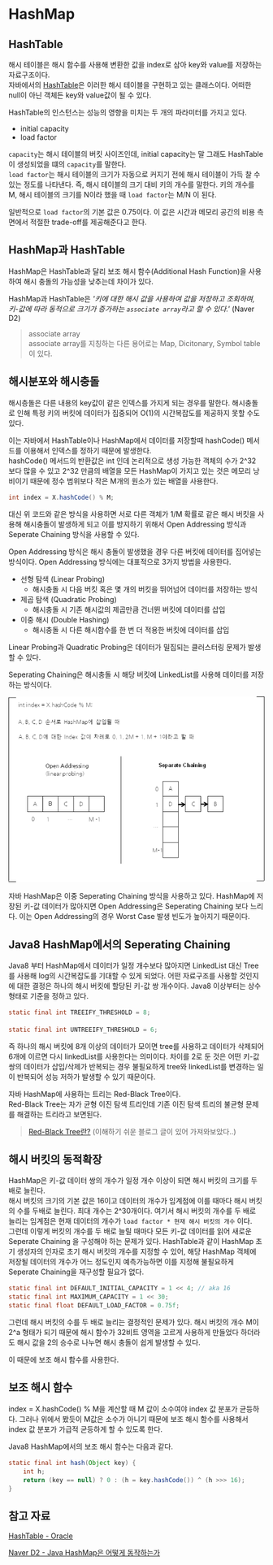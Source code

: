 # HashMap

## HashTable
해시 테이블은 해시 함수를 사용해 변환한 값을 index로 삼아 key와 value를 저장하는 자료구조이다. <br>
자바에서의 [HashTable](https://docs.oracle.com/javase/8/docs/api/java/util/Hashtable.html)은 이러한 해시 테이블을 구현하고 있는 클래스이다. 어떠한 null이 아닌 객체든 key와 value값이 될 수 있다.

HashTable의 인스턴스는 성능의 영향을 미치는 두 개의 파라미터를 가지고 있다. 
- initial capacity
- load factor

`capacity`는 해시 테이블의 버킷 사이즈인데, initial capacity는 말 그래도 HashTable이 생성되었을 떄의 `capacity`를 말한다.<br>
`load factor`는 해시 테이블의 크기가 자동으로 커지기 전에 해시 테이블이 가득 찰 수 있는 정도를 나타낸다. 즉, 해시 테이블의 크기 대비 키의 개수를 말한다. 키의 개수를 M, 해시 테이블의 크기를 N이라 했을 때 `load factor`는 M/N 이 된다.

일반적으로 `load factor`의 기본 값은 0.75이다. 이 값은 시간과 메모리 공간의 비용 측면에서 적절한 trade-off를 제공해준다고 한다.


## HashMap과 HashTable
HashMap은 HashTable과 달리 보조 해시 함수(Additional Hash Function)을 사용하여 해시 충돌의 가능성을 낮추는데 차이가 있다. 

HashMap과 HashTable은 *'키에 대한 해시 값을 사용하여 값을 저장하고 조회하며, 키-값에 따라 동적으로 크기가 증가하는 `associate array`라고 할 수 있다.'* (Naver D2)

> associate array <br>
> associate array를 지칭하는 다른 용어로는 Map, Dicitonary, Symbol table이 있다.

## 해시분포와 해시충돌
해시층돌은 다른 내용의 key값이 같은 인덱스를 가지게 되는 경우를 말한다. 해시충돌로 인해 특정 키의 버킷에 데이터가 집중되어 O(1)의 시간복잡도를 제공하지 못할 수도 있다.

이는 자바에서 HashTable이나 HashMap에서 데이터를 저장할때 hashCode() 메서드를 이용해서 인덱스를 정하기 때문에 발생한다.<br>
hashCode() 메서드의 반환값은 int 인데 논리적으로 생성 가능한 객체의 수가 2^32 보다 많을 수 있고 2^32 만큼의 배열을 모든 HashMap이 가지고 있는 것은 메모리 낭비이기 때문에 정수 범위보다 작은 M개의 원소가 있는 배열을 사용한다.

```java
int index = X.hashCode() % M;
```

대신 위 코드와 같은 방식을 사용하면 서로 다른 객체가 1/M 확률로 같은 해시 버킷을 사용해 해시충돌이 발생하게 되고 이를 방지하기 위해서 Open Addressing 방식과 Seperate Chaining 방식을 사용할 수 있다.

Open Addressing 방식은 해시 충돌이 발생했을 경우 다른 버킷에 데이터를 집어넣는 방식이다. Open Addressing 방식에는 대표적으로 3가지 방법을 사용한다.
- 선형 탐색 (Linear Probing)
    - 해시충돌 시 다음 버킷 혹은 몇 개의 버킷을 뛰어넘어 데이터를 저장하는 방식
- 제곱 탐색 (Quadratic Probing)
    - 해시충돌 시 기존 해시값의 제곱만큼 건너뛴 버킷에 데이터를 삽입
- 이중 해시 (Double Hashing)
    - 해시충돌 시 다른 해시함수를 한 번 더 적용한 버킷에 데이터를 삽입

Linear Probing과 Quadratic Probing은 데이터가 밀집되는 클러스터링 문제가 발생할 수 있다.

Seperating Chaining은 해시충돌 시 해당 버킷에 LinkedList를 사용해 데이터를 저장하는 방식이다.

![](./img/HashCollision.png)

자바 HashMap은 이중 Seperating Chaining 방식을 사용하고 있다. HashMap에 저장된 키-값 데이터가 많아지면 Open Addressing은 Seperating Chaining 보다 느리다. 이는 Open Addressing의 경우 Worst Case 발생 빈도가 높아지기 때문이다.

## Java8 HashMap에서의 Seperating Chaining
Java8 부터 HashMap에서 데이터가 일정 개수보다 많아지면 LinkedList 대신 Tree를 사용해 log의 시간복잡도를 기대할 수 있게 되었다. 어떤 자료구조를 사용할 것인지에 대한 결정은 하나의 해시 버킷에 할당된 키-값 쌍 개수이다. Java8 이상부터는 상수형태로 기준을 정하고 있다.

```java
static final int TREEIFY_THRESHOLD = 8;

static final int UNTREEIFY_THRESHOLD = 6;  
```

즉 하나의 해시 버킷에 8개 이상의 데이터가 모이면 tree를 사용하고 데이터가 삭제되어 6개에 이르면 다시 linkedList를 사용한다는 의미이다. 차이를 2로 둔 것은 어떤 키-값 쌍의 데이터가 삽입/삭제가 반복되는 경우 불필요하게 tree와 linkedList를 변경하는 일이 반복되어 성능 저하가 발생할 수 있기 때문이다.

자바 HashMap에 사용하는 트리는 Red-Black Tree이다.<br>
Red-Black Tree는 자가 균형 이진 탐색 트리인데 기존 이진 탐색 트리의 불균형 문제를 해결하는 트리라고 보면된다.<br>

> [Red-Black Tree란?](https://zeddios.tistory.com/237) (이해하기 쉬운 블로그 글이 있어 가져와보았다..)

## 해시 버킷의 동적확장
HashMap은 키-값 데이터 쌍의 개수가 일정 개수 이상이 되면 해시 버킷의 크기를 두 배로 늘린다.<br>
해시 버킷의 크기의 기본 값은 16이고 데이터의 개수가 임계점에 이를 때마다 해시 버킷의 수를 두배로 늘린다. 최대 개수는 2^30개이다.
여기서 해시 버킷의 개수를 두 배로 늘리는 임계점은 현재 데이터의 개수가 `load factor * 현재 해시 버킷의 개수` 이다.<br>
그런데 이렇게 버킷의 개수를 두 배로 늘릴 때마다 모든 키-값 데이터를 읽어 새로운 Seperate Chaining 을 구성해야 하는 문제가 있다.
HashTable과 같이 HashMap 초기 생성자의 인자로 초기 해시 버킷의 개수를 지정할 수 있어, 해당 HashMap 객체에 저장될 데이터의 개수가 어느 정도인지 예측가능하면 이를 지정해 불필요하게 Seperate Chaining을 재구성할 필요가 없다.

```java
static final int DEFAULT_INITIAL_CAPACITY = 1 << 4; // aka 16
static final int MAXIMUM_CAPACITY = 1 << 30;
static final float DEFAULT_LOAD_FACTOR = 0.75f;
```

그런데 해시 버킷의 수를 두 배로 늘리는 결정적인 문제가 있다. 해시 버킷의 개수 M이 2^a 형태가 되기 때문에 해시 함수가 32비트 영역을 고르게 사용하게 만들었다 하더라도 해시 값을 2의 승수로 나누면 해시 충돌이 쉽게 발생할 수 있다.

이 때문에 보조 해시 함수를 사용한다.

## 보조 해시 함수
index = X.hashCode() % M을 계산할 때 M 값이 소수여야 index 값 분포가 균등하다. 그러나 위에서 봤듯이 M값은 소수가 아니기 때문에 보조 해시 함수를 사용해서 index 값 분포가 가급적 균등하게 할 수 있도록 한다.

Java8 HashMap에서의 보조 해시 함수는 다음과 같다.
```java
static final int hash(Object key) {
    int h;
    return (key == null) ? 0 : (h = key.hashCode()) ^ (h >>> 16);
}
```

## 참고 자료
[HashTable - Oracle](https://docs.oracle.com/javase/8/docs/api/java/util/Hashtable.html)

[Naver D2 - Java HashMap은 어떻게 동작하는가](https://d2.naver.com/helloworld/831311)